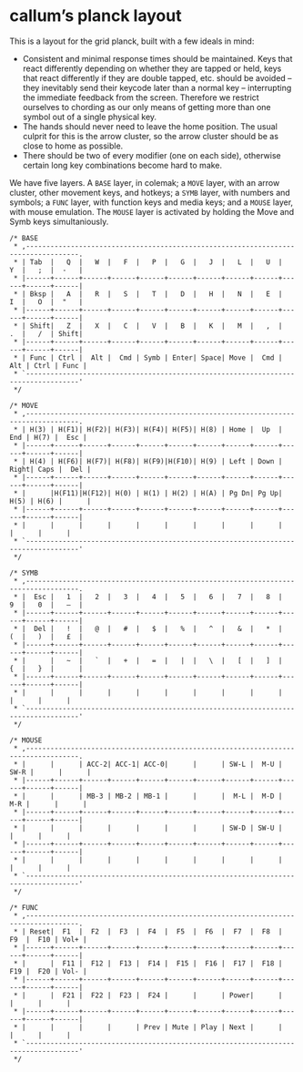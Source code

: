 # callum’s planck layout

This is a layout for the grid planck, built with a few ideals in mind:

- Consistent and minimal response times should be maintained. Keys that react differently depending on whether they are tapped or held, keys that react differently if they are double tapped, etc. should be avoided – they inevitably send their keycode later than a normal key – interrupting the immediate feedback from the screen. Therefore we restrict ourselves to chording as our only means of getting more than one symbol out of a single physical key.
- The hands should never need to leave the home position. The usual culprit for this is the arrow cluster, so the arrow cluster should be as close to home as possible.
- There should be two of every modifier (one on each side), otherwise certain long key combinations become hard to make.

We have five layers. A `BASE` layer, in colemak; a `MOVE` layer, with an arrow cluster, other movement keys, and hotkeys; a `SYMB` layer, with numbers and symbols; a `FUNC` layer, with function keys and media keys; and a `MOUSE` layer, with mouse emulation. The `MOUSE` layer is activated by holding the Move and Symb keys simultaniously.

```
/* BASE
 * ,-----------------------------------------------------------------------------------.
 * | Tab  |   Q  |   W  |   F  |   P  |   G  |   J  |   L  |   U  |   Y  |   ;  |  -   |
 * |------+------+------+------+------+------+------+------+------+------+------+------|
 * | Bksp |   A  |   R  |   S  |   T  |   D  |   H  |   N  |   E  |   I  |   O  |  "   |
 * |------+------+------+------+------+------+------+------+------+------+------+------|
 * | Shift|   Z  |   X  |   C  |   V  |   B  |   K  |   M  |   ,  |   .  |   /  | Shift|
 * |------+------+------+------+------+------+------+------+------+------+------+------|
 * | Func | Ctrl |  Alt |  Cmd | Symb | Enter| Space| Move |  Cmd |  Alt | Ctrl | Func |
 * `-----------------------------------------------------------------------------------'
 */

/* MOVE
 * ,-----------------------------------------------------------------------------------.
 * | H(3) | H(F1)| H(F2)| H(F3)| H(F4)| H(F5)| H(8) | Home |  Up  |  End | H(7) |  Esc |
 * |------+------+------+------+------+------+------+------+------+------+------+------|
 * | H(4) | H(F6)| H(F7)| H(F8)| H(F9)|H(F10)| H(9) | Left | Down | Right| Caps |  Del |
 * |------+------+------+------+------+------+------+------+------+------+------+------|
 * |      |H(F11)|H(F12)| H(0) | H(1) | H(2) | H(A) | Pg Dn| Pg Up| H(5) | H(6) |      |
 * |------+------+------+------+------+------+------+------+------+------+------+------|
 * |      |      |      |      |      |      |      |      |      |      |      |      |
 * `-----------------------------------------------------------------------------------'
 */

/* SYMB
 * ,-----------------------------------------------------------------------------------.
 * |  Esc |   1  |   2  |   3  |   4  |   5  |   6  |   7  |   8  |   9  |   0  |   –  |
 * |------+------+------+------+------+------+------+------+------+------+------+------|
 * |  Del |   !  |   @  |   #  |   $  |   %  |   ^  |   &  |   *  |   (  |   )  |   £  |
 * |------+------+------+------+------+------+------+------+------+------+------+------|
 * |      |   ~  |   `  |   +  |   =  |   |  |   \  |   [  |   ]  |   {  |   }  |      |
 * |------+------+------+------+------+------+------+------+------+------+------+------|
 * |      |      |      |      |      |      |      |      |      |      |      |      |
 * `-----------------------------------------------------------------------------------'
 */

/* MOUSE
 * ,-----------------------------------------------------------------------------------.
 * |      |      | ACC-2| ACC-1| ACC-0|      |      | SW-L |  M-U | SW-R |      |      |
 * |------+------+------+------+------+------+------+------+------+------+------+------|
 * |      |      | MB-3 | MB-2 | MB-1 |      |      |  M-L |  M-D |  M-R |      |      |
 * |------+------+------+------+------+------+------+------+------+------+------+------|
 * |      |      |      |      |      |      |      | SW-D | SW-U |      |      |      |
 * |------+------+------+------+------+------+------+------+------+------+------+------|
 * |      |      |      |      |      |      |      |      |      |      |      |      |
 * `-----------------------------------------------------------------------------------'
 */

/* FUNC
 * ,-----------------------------------------------------------------------------------.
 * | Reset|  F1  |  F2  |  F3  |  F4  |  F5  |  F6  |  F7  |  F8  |  F9  |  F10 | Vol+ |
 * |------+------+------+------+------+------+------+------+------+------+------+------|
 * |      |  F11 |  F12 |  F13 |  F14 |  F15 |  F16 |  F17 |  F18 |  F19 |  F20 | Vol- |
 * |------+------+------+------+------+------+------+------+------+------+------+------|
 * |      |  F21 |  F22 |  F23 |  F24 |      |      | Power|      |      |      |      |
 * |------+------+------+------+------+------+------+------+------+------+------+------|
 * |      |      |      |      | Prev | Mute | Play | Next |      |      |      |      |
 * `-----------------------------------------------------------------------------------'
 */
```
